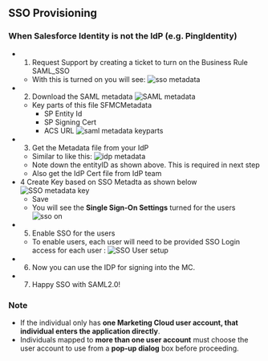 ## SSO Provisioning 
### When Salesforce Identity is not the  IdP (e.g. PingIdentity)

- 1. Request Support by creating a ticket to turn on the Business Rule SAML_SSO
    - With this is turned on you will see:
![sso metadata](img/mc-sso-metadata.png)
- 2. Download the SAML metadata
![SAML metadata](img/md-saml-metadata-1.png)
    - Key parts of this file SFMCMetadata
        - SP Entity Id
        - SP Signing Cert
        - ACS URL
![saml metadata keyparts](img/mc-saml-metadta-keys-1.png )
- 3. Get the Metadata file from your IdP 
    - Similar to like this:
    ![idp metadata](img/idp-metadata-1.png)
    - Note down the entityID as shown above. This is required in next step
    - Also get the IdP Cert file from IdP team
- 4 Create Key based on SSO Metadta as shown below
![SSO metadata key](img/mc-sso-key-setup.png)
    - Save 
    - You will see the **Single Sign-On Settings** turned for the users
    ![sso on](img/sso-on-1.png)
- 5. Enable SSO for the users
    - To enable users, each user will need to be provided SSO Login access for each user :
![SSO User setup](img/sso-user-setup-1.png)
- 6. Now you can use the IDP for signing into the MC.
- 7. Happy SSO with SAML2.0!

### Note
- If the individual only has **one Marketing Cloud user account, that individual enters the application directly**. 
- Individuals mapped to **more than one user account** must choose the user account to use from a **pop-up dialog** box before proceeding.



